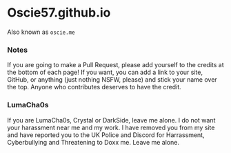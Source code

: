 # Oscie57.github.io
 Also known as `oscie.me`

### Notes
 If you are going to make a Pull Request, please add yourself to the credits at the bottom of each page! If you want, you can add a link to your site, GitHub, or anything (just nothing NSFW, please) and stick your name over the top. Anyone who contributes deserves to have the credit.

### LumaCha0s
 If you are LumaCha0s, Crystal or DarkSide, leave me alone. I do not want your harassment near me and my work. I have removed you from my site and have reported you to the UK Police and Discord for Harrassment, Cyberbullying and Threatening to Doxx me. Leave me alone.
 